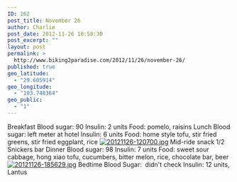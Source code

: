 ```yaml
---
ID: 262
post_title: November 26
author: Charlie
post_date: 2012-11-26 10:58:30
post_excerpt: ""
layout: post
permalink: >
  http://www.biking2paradise.com/2012/11/26/november-26/
published: true
geo_latitude:
  - "29.605914"
geo_longitude:
  - "103.748364"
geo_public:
  - "1"
---
```

Breakfast Blood sugar: 90 Insulin: 2 units Food: pomelo, raisins Lunch Blood sugar: left meter at hotel Insulin: 6 units Food: home style tofu, stir fried greens, stir fried eggplant, rice [<img class="alignnone size-full" src="http://localhost/biking2paradise.com/wp-content/uploads/2012/11/20121126-120700.jpg" alt="20121126-120700.jpg" />][1] Mid-ride snack 1/2 Snickers bar Dinner Blood sugar: 98 Insulin: 7 units Food: sweet sour cabbage, hong xiao tofu, cucumbers, bitter melon, rice, chocolate bar, beer [<img class="alignnone size-full" src="http://localhost/biking2paradise.com/wp-content/uploads/2012/11/20121126-185629.jpg" alt="20121126-185629.jpg" />][2] Bedtime Blood Sugar:  didn't check Insulin: 12 units, Lantus

 [1]: http://localhost/biking2paradise.com/wp-content/uploads/2012/11/20121126-120700.jpg
 [2]: http://localhost/biking2paradise.com/wp-content/uploads/2012/11/20121126-185629.jpg
